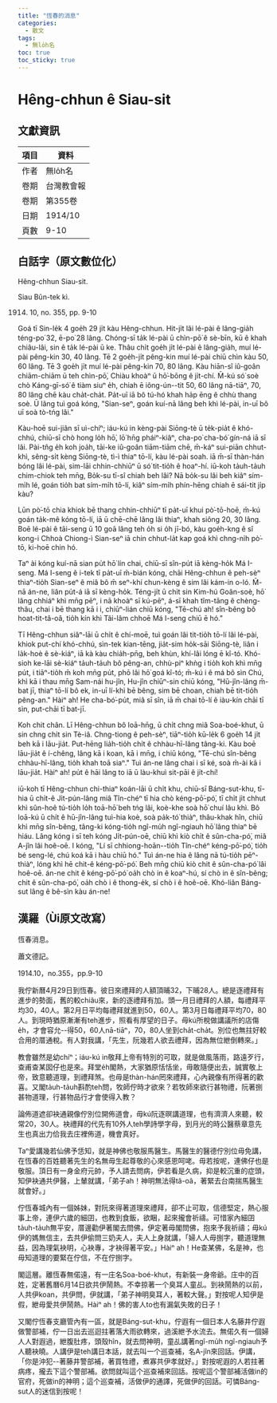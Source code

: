 ```yaml
---
title: "恆春的消息"
categories:
  - 散文
tags:
  - 無lo̍h名
toc: true
toc_sticky: true
---
```


# Hêng-chhun ê Siau-sit

## 文獻資訊

| 項目 | 資料 |
|---|---|
| 作者 | 無lo̍h名 |
| 卷期 | 台灣教會報 |
| 卷期 | 第355卷 |
| 日期 | 1914/10 |
| 頁數 | 9-10 |

## 白話字（原文數位化）

Hêng-chhun Siau-sit.

Siau Bûn-tek kì.

1914. 10, no. 355, pp. 9-10

Goá tī Sin-le̍k 4 goe̍h 29 ji̍t kàu Hêng-chhun. Hit-ji̍t lâi lé-pài ê lâng-gia̍h téng-po͘ 32, ē-po͘ 28 lâng. Chóng-sī ta̍k lé-pài ū chìn-pō͘ ê sè-bīn, kū ê khah chiâu-lâi, sin ê ta̍k lé-pài ū ke. Thâu chi̍t goe̍h ji̍t lé-pài ê lâng-gia̍h, muí lé-pài pêng-kin 30, 40 lâng. Tē 2 goe̍h-ji̍t pêng-kin muí lé-pài chiū chìn kàu 50, 60 lâng. Tē 3 goe̍h ji̍t muí lé-pài pêng-kin 70, 80 lâng. Kàu hiān-sî iû-goân chiām-chiām ū teh chìn-pō͘, Chiàu khoàⁿ ū hō͘-bōng ê ji̍t-chí. M̄-kú só͘ soè chò Káng-gī-só͘ ê tiàm siuⁿ e̍h, chiah ē iông-ún--tit 50, 60 lâng nā-tiāⁿ, 70, 80 lâng chē kàu cha̍t-cha̍t. Pa̍t-uī iā bô tú-hó khah ha̍p ēng ê chhù thang soè. Ū lâng tuì goá kóng, "Sian-seⁿ, goán kuí-nā lâng beh khì lé-pài, in-uī bô uī soà tò-tńg lâi."

Kàu-hoē sui-jiân sī uì-chíⁿ; iáu-kú in kèng-pài Siōng-tè ū te̍k-pia̍t ê khó-chhú, chiū-sī chò hong lo̍h hō͘, lō͘ hn̄g pháiⁿ-kiâⁿ, cha-po͘ cha-bó͘ gín-ná iā sī lâi. Pài-tn̂g e̍h koh joa̍h, tāi-ke iû-goân tiām-tiām chē, m̄-káⁿ sui-piān chhut-khì, sêng-si̍t kèng Siōng-tè, tì-ì thiaⁿ tō-lí, kàu lé-pài soah. iā m̄-sī thàn-hán bóng lâi lé-pài, sim-lāi chhin-chhiūⁿ ū só͘ tit-tio̍h ê hoaⁿ-hí. iū-koh ta̍uh-ta̍uh chim-chiok teh mn̄g, Bo̍k-su tī-sî chiah beh lâi? Nā bo̍k-su lâi beh kiâⁿ sím-mi̍h lé, goán tio̍h bat sím-mi̍h tō-lí, kiâⁿ sím-mi̍h phín-hēng chiah ē sái-tit ji̍p kàu?

Lūn pò͘-tō chia khiok bē thang chhin-chhiūⁿ tī pa̍t-uī khui pò͘-tō-hoē, m̄-kú goán ta̍k-mê kóng tō-lí, iā ū chē-chē lâng lâi thiaⁿ, khah siông 20, 30 lâng. Boē lé-pài ê tāi-seng ū 10 goā lâng teh o̍h si o̍h jī-bó, kàu goe̍h-kng ê sî kong-i Chhoà Chiong-ì Sian-seⁿ iā chin chhut-la̍t kap goá khì chng-ni̍h pò͘-tō, ki-hoē chin hó.

Taⁿ ài kóng kuí-nā sian pu̍t hō͘ lín chai, chiū-sī sîn-pu̍t iā kèng-ho̍k Má I-seng. Má I-seng ê i-tek tī pa̍t-uī m̄-bián kóng, chāi Hêng-chhun ê peh-sèⁿ thiaⁿ-tio̍h Sian-seⁿ ê miâ bô m̄ seⁿ-khí chun-kèng ê sim lâi kám-in o-ló. M̄-nā án-ne, liân pu̍t-á iā sī kèng-ho̍k. Téng-ji̍t ū chi̍t sin Kim-hú Goân-soè, hō͘ lâng chhiáⁿ khì mn̄g pēⁿ, i nā khoàⁿ sī kú-pēⁿ, á-sī khah tîm-tāng ê chèng-thâu, chai i bē thang kā i i, chiūⁿ-lián chiū kóng, "Tē-chú ah! sîn-bêng bô hoat-tit-tâ-oâ, tio̍h kín khì Tâi-lâm chhoē Má I-seng chiū ē hó."

Tī Hêng-chhun siâⁿ-lāi ū chi̍t ê chí-moē, tuì goán lâi tit-tio̍h tō-lí lâi lé-pài, khiok put-chí khó-chhú, sìn-tek kian-tēng, jia̍t-sim ho̍k-sāi Siōng-tè, liân i la̍k-hoè ê sè-kiáⁿ, iā kà kàu chia̍h-pn̄g, beh khùn, khí-lâi lóng ē kî-tó. Khó-sioh ke-lāi sè-kiáⁿ ta̍uh-ta̍uh bô pêng-an, chhù-piⁿ khǹg i tio̍h koh khì mn̄g pu̍t, i tiāⁿ-tio̍h m̄ koh mn̄g pu̍t, phō lâi hō͘ goá kî-tó; m̄-kú i ê má bô sìn Chú, khì kā i thau mn̄g Sam-nái hu-jîn, Hu-jîn chiūⁿ-sin chiū kóng, "Hū-jîn-lâng m̄-bat jī, thiaⁿ tō-lí bô ek, in-uī lí-khì bē bêng, sim bē choan, chiah bē tit-tio̍h pêng-an." Hàiⁿ ah! He cha-bó͘-pu̍t, miâ sī sîn, iā m̄ chai tō-lí ê iàu-kín chāi tī sìn, put-chāi tī bat-jī.

Koh chit chân. Lī Hêng-chhun bô loā-hn̄g, ū chi̍t chng miâ Soa-boé-khut, ū sin chng chi̍t sin Tè-iâ. Chng-tiong ê peh-sèⁿ, tiāⁿ-tio̍h kū-le̍k 6 goe̍h 14 ji̍t beh kā i lāu-jia̍t. Put-hēng lia̍h-tio̍h chi̍t ê chhàu-hī-lâng tâng-ki. Kàu boē lāu-jia̍t ê í-chêng, lâng kā i koan, kā i mn̄g, i chiū kóng, "Tē-chú sîn-bêng chhàu-hī-lâng, tio̍h khah toā siaⁿ." Tuì án-ne lâng chai i sī ké, soà m̄-ài kā i lāu-jia̍t. Hàiⁿ ah! pu̍t ê hāi lâng to iā ū làu-khuì sit-pāi ê ji̍t-chí!

iū-koh tī Hêng-chhun chi-thiaⁿ koán-lāi ū chi̍t khu, chiū-sī Báng-sut-khu, tī-hia ū chi̍t-ê Ji̍t-pún-lâng miâ Tîn-chéⁿ tī hia chò kéng-pō͘-pó͘, tī chi̍t ji̍t chhut khì sûn-hoê tú-tio̍h lo̍h toā-hō͘ beh tńg lâi, koè-khe soà hō͘ chuí lâu khì. Bô loā-kú ū chi̍t ê hū-jîn-lâng tuì-hia koè, soà pa̍k-tó͘ thiàⁿ, thâu-khak hîn, chiū khì mn̄g sîn-bêng, tâng-ki kóng-tio̍h ngî-mu̍h ngî-ngiauh hō͘ lâng thiaⁿ bē hiáu. Lâng kóng i sī teh kóng Ji̍t-pún-oē, chiū khì kiò chi̍t ê sûn-cha-pó͘, miâ A-jîn lâi hoê-oē. I kóng, "Lí sī chhiong-hoān--tio̍h Tîn-chéⁿ kéng-pō͘-pó͘, tio̍h bé seng-lé, chú koá kā i hàu chiū hó." Tuì án-ne hia ê lâng nā tú-tio̍h pēⁿ-thiàⁿ, lóng khì hē chit-ê kéng-pō͘-pó͘. Beh mn̄g chiū kiò chit ê sûn-cha-pó͘ lâi hoê-oē. án-ne chit ê kéng-pō͘-pó͘ oa̍h chò in ê koaⁿ-hú, sí chò in ê sîn-bêng; chit ê sûn-cha-pó͘, oa̍h chò i ê thong-e̍k, sí chò i ê hoê-oē. Khó-liân Báng-sut lâng ê bê-sìn kàu án-ne!

## 漢羅（Ùi原文改寫）

恆春消息。

蕭文德記。

1914.10，no.355，pp.9-10

我佇新曆4月29日到恆春。彼日來禮拜的人額頂晡32，下晡28人。總是逐禮拜有進步的勢面，舊的較chiâu來，新的逐禮拜有加。頭一月日禮拜的人額，每禮拜平均30，40人。第2月日平均每禮拜就進到50，60人。第3月日每禮拜平均70，80人。到現時猶原漸漸有teh進步，照看有厚望的日子。毋kú所稅做講議所的店傷e̍h，才會容允--得50，60人nā-tiāⁿ，70，80人坐到cha̍t-cha̍t。別位也無拄好較合用的厝通稅。有人對我講，「先生，阮幾若人欲去禮拜，因為無位紲倒轉來。」

教會雖然是幼chíⁿ；iáu-kú in敬拜上帝有特別的可取，就是做風落雨，路遠歹行，查甫查某囡仔也是來。拜堂e̍h閣熱，大家猶原恬恬坐，毋敢隨便出去，誠實敬上帝，致意聽道理，到禮拜煞。也毋是thàn-hán罔來禮拜，心內親像有所得著的歡喜。又閣ta̍uh-ta̍uh斟酌teh問，牧師佇時才欲來？若牧師來欲行甚物禮，阮著捌甚物道理，行甚物品行才會使得入教？

論佈道遮卻袂通親像佇別位開佈道會，毋kú阮逐暝講道理，也有濟濟人來聽，較常20，30人。袂禮拜的代先有10外人teh學詩學字母，到月光的時公醫蔡章意先生也真出力佮我去庄裡佈道，機會真好。

Taⁿ愛講幾若仙佛予恁知，就是神佛也敬服馬醫生。馬醫生的醫德佇別位毋免講，在恆春的百姓聽著先生的名無毋生起尊敬的心來感恩呵咾。毋若按呢，連佛仔也是敬服。頂日有一身金府元帥，予人請去問病，伊若看是久病，抑是較沉重的症頭，知伊袂通共伊醫，上輦就講，「弟子ah！神明無法得tâ-oâ，著緊去台南揣馬醫生就會好。」

佇恆春城內有一個姊妹，對阮來得著道理來禮拜，卻不止可取，信德堅定，熱心服事上帝，連伊六歲的細囝，也教到食飯，欲睏，起來攏會祈禱。可惜家內細囝ta̍uh-ta̍uh無平安，厝邊勸伊著閣去問佛，伊定著毋閣問佛，抱來予我祈禱；毋kú伊的媽無信主，去共伊偷問三奶夫人，夫人上身就講，「婦人人毋捌字，聽道理無益，因為理氣袂明，心袂專，才袂得著平安。」Hàiⁿ ah！He查某佛，名是神，也毋知道理的要緊在佇信，不在佇捌字。

閣這層。離恆春無偌遠，有一庄名Soa-boé-khut，有新裝一身帝爺。庄中的百姓，定著舊曆6月14日欲共伊鬧熱。不幸掠著一个臭耳人童乩。到袂鬧熱的以前，人共伊koan，共伊問，伊就講，「弟子神明臭耳人，著較大聲。」對按呢人知伊是假，紲毋愛共伊鬧熱。Hàiⁿ ah！佛的害人to也有漏氣失敗的日子！

又閣佇恆春支廳管內有一區，就是Báng-sut-khu，佇遐有一個日本人名藤井佇遐做警部補，佇一日出去巡迴拄著落大雨欲轉來，過溪紲予水流去。無偌久有一個婦人人對遐過，紲腹肚疼，頭殼hîn，就去問神明，童乩講著ngî-mu̍h ngî-ngiauh予人聽袂曉。人講伊是teh講日本話，就去叫一个巡查補，名A-jîn來回話。伊講，「你是沖犯--著藤井警部補，著買牲禮，煮寡共伊孝就好。」對按呢遐的人若拄著病疼，攏去下這个警部補。欲問就叫這个巡查補來回話。按呢這个警部補活做in的官府，死做in的神明；這个巡查補，活做伊的通譯，死做伊的回話。可憐Báng-sut人的迷信到按呢！
